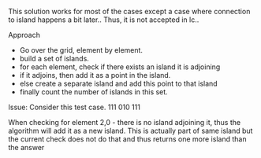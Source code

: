 This solution works for most of the cases except a case where connection to island happens a bit later..
Thus, it is not accepted in lc..

Approach
- Go over the grid, element by element. 
- build a set of islands. 
- for each element, check if there exists an island it is adjoining 
- if it adjoins, then add it as a point in the island. 
- else create a separate island and add this point to that island
- finally count the number of islands in this set. 

Issue:
Consider this test case. 
111
010
111

When checking for element 2,0 - there is no island adjoining it, thus the algorithm will add it as a new island. 
This is actually part of same island but the current check does not do that and thus returns one more island than the answer 
